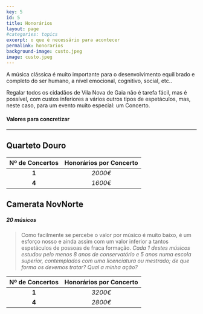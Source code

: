 ```yaml
---
key: 5
id: 5
title: Honorários
layout: page
#categories: topics
excerpt: o que é necessário para acontecer
permalink: honorarios
background-image: custo.jpeg
image: custo.jpeg
---
```


A música clássica é muito importante para o desenvolvimento equilibrado e completo do ser humano, a nível emocional, cognitivo, social, etc..

Regalar todos os cidadãos de Vila Nova de Gaia não é tarefa fácil, mas é possível, com custos inferiores a vários outros tipos de espetáculos, mas, neste caso, para um evento muito especial: um Concerto.

#### Valores para concretizar

---

## Quarteto Douro

|Nº de  Concertos  	|Honorários por Concerto   	|
| :---:	            | :---:	                    |
|**1**   	            |*2000€*   	                |
|**4**   	            |*1600€*   	                |


## Camerata NovNorte
##### 20 músicos

> Como facilmente se percebe o valor por músico é muito baixo, é um esforço nosso e ainda assim com um valor inferior a tantos espetáculos de possoas de fraca formação. *Cada 1 destes músicos estudou pelo menos 8 anos de conservatório e 5 anos numa escola superior, contemplados com uma licenciatura ou mestrado; de que forma os devemos tratar? Qual a minha ação?*

|Nº de Concertos   	|Honorários por Concerto   	|
|:---:	            |:---:	                    |
|**1**   	            |*3200€*   	                |
|**4**   	            |*2800€*   	                |
